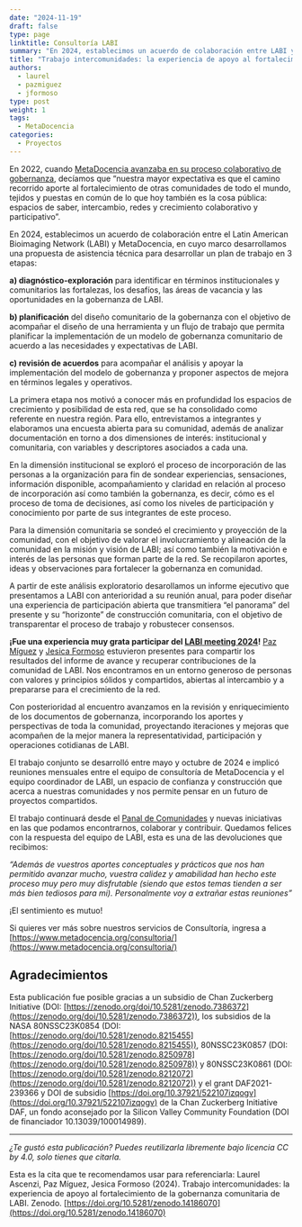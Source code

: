 ```yaml
---
date: "2024-11-19"
draft: false
type: page
linktitle: Consultoría LABI
summary: "En 2024, establecimos un acuerdo de colaboración entre LABI y MetaDocencia, en cuyo marco desarrollamos una propuesta de asistencia técnica que comentamos en esta publicación."
title: "Trabajo intercomunidades: la experiencia de apoyo al fortalecimiento de la gobernanza comunitaria de LABI"
authors:
  - laurel
  - pazmiguez
  - jformoso
type: post
weight: 1
tags: 
  - MetaDocencia 
categories:
  - Proyectos
---
```


En 2022, cuando [MetaDocencia avanzaba en su proceso colaborativo de gobernanza](https://www.metadocencia.org/post/avances-gobernanza/), decíamos que “nuestra mayor expectativa es que el camino recorrido aporte al fortalecimiento de otras comunidades de todo el mundo, tejidos y puestas en común de lo que hoy también es la cosa pública: espacios de saber, intercambio, redes y crecimiento colaborativo y participativo”. 

En 2024, establecimos un acuerdo de colaboración entre el Latin American Bioimaging Network (LABI) y MetaDocencia, en cuyo marco desarrollamos una propuesta de asistencia técnica para desarrollar un plan de trabajo en 3 etapas: 

**a) diagnóstico-exploración** para identificar en términos institucionales y comunitarios las fortalezas, los desafíos, las áreas de vacancia y las oportunidades en la gobernanza de LABI. 

**b) planificación** del diseño comunitario de la gobernanza con el objetivo de acompañar el diseño de una herramienta y un flujo de trabajo que permita planificar la implementación de un modelo de gobernanza comunitario de acuerdo a las necesidades y expectativas de LABI.

**c) revisión de acuerdos** para acompañar el análisis y apoyar la implementación del modelo de gobernanza y proponer aspectos de mejora en términos legales y operativos.

La primera etapa nos motivó a conocer más en profundidad los espacios de crecimiento y posibilidad de esta red, que se ha consolidado como referente en nuestra región. Para ello, entrevistamos a integrantes y elaboramos una encuesta abierta para su comunidad, además de analizar documentación en torno a dos dimensiones de interés: institucional y comunitaria, con variables y descriptores asociados a cada una.  

En la dimensión institucional se exploró el proceso de incorporación de las personas a la organización para fin de sondear experiencias, sensaciones, información disponible, acompañamiento y claridad en relación al proceso de incorporación así como también la gobernanza, es decir, cómo es el proceso de toma de decisiones, así como los niveles de participación y conocimiento por parte de sus integrantes de este proceso. 

Para la dimensión comunitaria se sondeó el crecimiento y proyección de la comunidad, con el objetivo de valorar el involucramiento y alineación de la comunidad en la misión y visión de LABI; así como también la motivación e interés de las personas que forman parte de la red. Se recopilaron aportes, ideas y observaciones para fortalecer la gobernanza en comunidad.

A partir de este análisis exploratorio desarollamos un informe ejecutivo que presentamos a LABI con anterioridad a su reunión anual, para poder diseñar una experiencia de participación abierta que transmitiera “el panorama” del presente y su “horizonte” de construcción comunitaria, con el objetivo de transparentar el proceso de trabajo y robustecer consensos.

**¡Fue una experiencia muy grata participar del [LABI meeting 2024](https://www.labimeeting.com/)!** [Paz Míguez](https://www.metadocencia.org/authors/pazmiguez/) y [Jesica Formoso](https://www.metadocencia.org/authors/jformoso/) estuvieron presentes para compartir los resultados del informe de avance y recuperar contribuciones de la comunidad de LABI. Nos encontramos en un entorno generoso de personas con valores y principios sólidos y compartidos, abiertas al intercambio y a prepararse para el crecimiento de la red.

Con posterioridad al encuentro avanzamos en la revisión y enriquecimiento de los documentos de gobernanza, incorporando los aportes y perspectivas de toda la comunidad, proyectando iteraciones y mejoras que acompañen de la mejor manera la representatividad, participación y operaciones cotidianas de LABI. 

El trabajo conjunto se desarrolló entre mayo y octubre de 2024 e implicó reuniones mensuales entre el equipo de consultoría de MetaDocencia y el equipo coordinador de LABI, un espacio de confianza y construcción que acerca a nuestras comunidades y nos permite pensar en un futuro de proyectos compartidos.

El trabajo continuará desde el [Panal de Comunidades](https://www.metadocencia.org/panal/) y nuevas iniciativas en las que podamos encontrarnos, colaborar y contribuir. Quedamos felices con la respuesta del equipo de LABI, esta es una de las devoluciones que recibimos:

*“Además de vuestros aportes conceptuales y prácticos que nos han permitido avanzar  mucho, vuestra calidez y amabilidad han hecho este proceso muy pero muy disfrutable (siendo que estos temas tienden a ser más bien tediosos para mi). Personalmente voy a extrañar estas reuniones”*

¡El sentimiento es mutuo!

Si quieres ver más sobre nuestros servicios de Consultoría, ingresa a [https://www.metadocencia.org/consultoria/](https://www.metadocencia.org/consultoria/) 

## Agradecimientos
Esta publicación fue posible gracias a un subsidio de Chan Zuckerberg Initiative (DOI: [https://zenodo.org/doi/10.5281/zenodo.7386372](https://zenodo.org/doi/10.5281/zenodo.7386372)), los subsidios de la NASA 80NSSC23K0854 (DOI: [https://zenodo.org/doi/10.5281/zenodo.8215455](https://zenodo.org/doi/10.5281/zenodo.8215455)), 80NSSC23K0857 (DOI: [https://zenodo.org/doi/10.5281/zenodo.8250978](https://zenodo.org/doi/10.5281/zenodo.8250978)) y 80NSSC23K0861 (DOI: [https://zenodo.org/doi/10.5281/zenodo.8212072](https://zenodo.org/doi/10.5281/zenodo.8212072)) y el grant DAF2021-239366 y DOI de subsidio [https://doi.org/10.37921/522107izqogv](https://doi.org/10.37921/522107izqogv) de la Chan Zuckerberg Initiative DAF, un fondo aconsejado por la Silicon Valley Community Foundation (DOI de financiador 10.13039/100014989).

---

*¿Te gustó esta publicación? Puedes reutilizarla libremente bajo licencia CC by 4.0, solo tienes que citarla.* 

Esta es la cita que te recomendamos usar para referenciarla:
Laurel Ascenzi, Paz Míguez, Jesica Formoso (2024). Trabajo intercomunidades: la experiencia de apoyo al fortalecimiento de la gobernanza comunitaria de LABI. Zenodo. [https://doi.org/10.5281/zenodo.14186070](https://doi.org/10.5281/zenodo.14186070)

